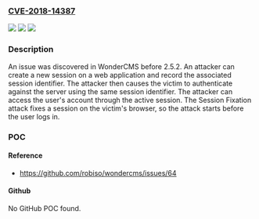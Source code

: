### [CVE-2018-14387](https://cve.mitre.org/cgi-bin/cvename.cgi?name=CVE-2018-14387)
![](https://img.shields.io/static/v1?label=Product&message=n%2Fa&color=blue)
![](https://img.shields.io/static/v1?label=Version&message=n%2Fa&color=blue)
![](https://img.shields.io/static/v1?label=Vulnerability&message=n%2Fa&color=brighgreen)

### Description

An issue was discovered in WonderCMS before 2.5.2. An attacker can create a new session on a web application and record the associated session identifier. The attacker then causes the victim to authenticate against the server using the same session identifier. The attacker can access the user's account through the active session. The Session Fixation attack fixes a session on the victim's browser, so the attack starts before the user logs in.

### POC

#### Reference
- https://github.com/robiso/wondercms/issues/64

#### Github
No GitHub POC found.

